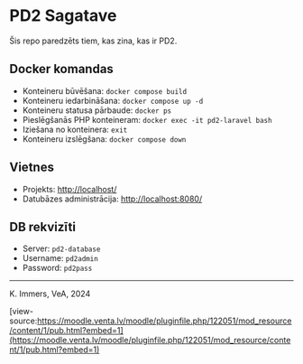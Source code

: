 
# PD2 Sagatave

Šis repo paredzēts tiem, kas zina, kas ir PD2.


## Docker komandas
- Konteineru būvēšana: `docker compose build`
- Konteineru iedarbināšana: `docker compose up -d`
- Konteineru statusa pārbaude: `docker ps`
- Pieslēgšanās PHP konteineram: `docker exec -it pd2-laravel bash`
- Iziešana no konteinera: `exit`
- Konteineru izslēgšana: `docker compose down`


## Vietnes
- Projekts: [http://localhost/](http://localhost/)
- Datubāzes administrācija: [http://localhost:8080/](http://localhost:8080/)


## DB rekvizīti
- Server: `pd2-database`
- Username: `pd2admin`
- Password: `pd2pass`

---

K. Immers, VeA, 2024

[view-source:https://moodle.venta.lv/moodle/pluginfile.php/122051/mod_resource/content/1/pub.html?embed=1](https://moodle.venta.lv/moodle/pluginfile.php/122051/mod_resource/content/1/pub.html?embed=1)

